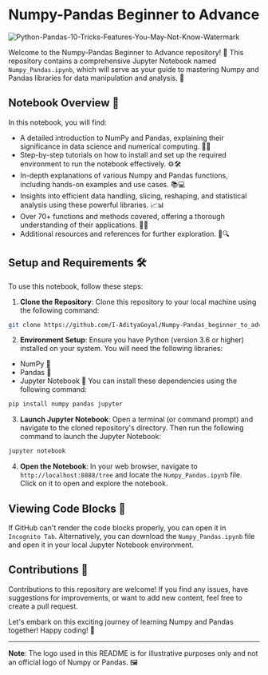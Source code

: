 # Numpy-Pandas Beginner to Advance

<img src="https://i.ibb.co/g7bPCMD/Python-Pandas-10-Tricks-Features-You-May-Not-Know-Watermark.webp" alt="Python-Pandas-10-Tricks-Features-You-May-Not-Know-Watermark" border="0"></a>

Welcome to the Numpy-Pandas Beginner to Advance repository! 🎉 This repository contains a comprehensive Jupyter Notebook named `Numpy_Pandas.ipynb`, which will serve as your guide to mastering Numpy and Pandas libraries for data manipulation and analysis. 🚀

## Notebook Overview 📔

In this notebook, you will find:

- A detailed introduction to NumPy and Pandas, explaining their significance in data science and numerical computing. 🧮🐼
- Step-by-step tutorials on how to install and set up the required environment to run the notebook effectively. ⚙️🛠️
- In-depth explanations of various Numpy and Pandas functions, including hands-on examples and use cases. 📚💻
- Insights into efficient data handling, slicing, reshaping, and statistical analysis using these powerful libraries. 📈📊
- Over 70+ functions and methods covered, offering a thorough understanding of their applications. 🔢🔬
- Additional resources and references for further exploration. 🔗🔍

## Setup and Requirements 🛠️

To use this notebook, follow these steps:

1. **Clone the Repository**: Clone this repository to your local machine using the following command:
```bash
git clone https://github.com/I-AdityaGoyal/Numpy-Pandas_beginner_to_advance.git
```

2. **Environment Setup**: Ensure you have Python (version 3.6 or higher) installed on your system. You will need the following libraries:
- NumPy 🧮
- Pandas 🐼
- Jupyter Notebook 📓
You can install these dependencies using the following command:
```bash
pip install numpy pandas jupyter
```

3. **Launch Jupyter Notebook**: Open a terminal (or command prompt) and navigate to the cloned repository's directory. Then run the following command to launch the Jupyter Notebook:
```bash
jupyter notebook
```

4. **Open the Notebook**: In your web browser, navigate to `http://localhost:8888/tree` and locate the `Numpy_Pandas.ipynb` file. Click on it to open and explore the notebook.

## Viewing Code Blocks 🚧

If GitHub can't render the code blocks properly, you can open it in `Incognito Tab`. Alternatively, you can download the `Numpy_Pandas.ipynb` file and open it in your local Jupyter Notebook environment.

## Contributions 🤝

Contributions to this repository are welcome! If you find any issues, have suggestions for improvements, or want to add new content, feel free to create a pull request.

Let's embark on this exciting journey of learning Numpy and Pandas together! Happy coding! 🚀

---

**Note**: The logo used in this README is for illustrative purposes only and not an official logo of Numpy or Pandas. 🖼️
